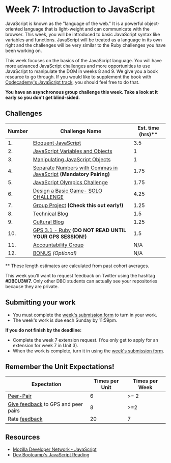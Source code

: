 # Week 7: Introduction to JavaScript

JavaScript is known as the "language of the web." It is a powerful object-oriented language that is light-weight and can communicate with the browser. This week, you will be introduced to basic JavaScript syntax like variables and functions. JavaScript will be treated as a language in its own right and the challenges will be very similar to the Ruby challenges you have been working on.

This week focuses on the basics of the JavaScript language. You will have more advanced JavaScript challenges and more opportunities to use JavaScript to manipulate the DOM in weeks 8 and 9. We give you a book resource to go through. If you would like to supplement the book with [Codecademy's JavaScript track](http://www.codecademy.com/en/tracks/javascript), you should feel free to do that.

**You have an asynchronous group challenge this week. Take a look at it early so you don't get blind-sided.**

## Challenges

Number | Challenge Name | Est. time (hrs)**
-------|----------------|----------
1. | [Eloquent JavaScript](eloquent-js) | 3.5
2. | [JavaScript Variables and Objects](js-variables-objects) | 1
3. | [Manipulating JavaScript Objects](manipulating-js-objects) | 1
4. | [Separate Numbers with Commas in JavaScript](nums-commas) **(Mandatory Pairing)** | 1.75
5. | [JavaScript Olympics Challenge](javascript-olympics) | 1.75
6. | [Design a Basic Game- SOLO CHALLENGE](design-basic-game-solo-challenge) | 4.25
7. | [Group Project](group-project) **(Check this out early!)** | 1.25
8. | [Technical Blog](technical-blog.md) | 1.5
9. | [Cultural Blog](cultural-blog.md) | 1.25
10. | [GPS 3.1 - Ruby](gps3-1) **(DO NOT READ UNTIL YOUR GPS SESSION!)** | 1.5
11. | [Accountability Group](accountability-group.md) | N/A
12. | [BONUS](BONUS) *(Optional)* | N/A

** These length estimates are calculated from past cohort averages.


This week you'll want to request feedback on Twitter using the hashtag **#DBCU3W7.** Only other DBC students can actually see your repositories because they are private.

## Submitting your work
- You must complete the [week's submission form](http://apply.devbootcamp.com) to turn in your work.
- The week's work is due each Sunday by 11:59pm.

**If you do not finish by the deadline:**
- Complete the week 7 extension request. (You only get to apply for an extension for week 7 in Unit 3).
- When the work is complete, turn it in using the [week's submission form](http://apply.devbootcamp.com).

## Remember the Unit Expectations!

Expectation | Times per Unit | Times per Week
------------|----------|---------
[Peer-Pair](https://github.com/Devbootcamp/phase-0-handbook/blob/master/peer-pairing-sessions.md) | 6 | >= 2
[Give feedback](https://socrates.devbootcamp.com/feedback/new) to GPS and peer pairs | 8 | >=2
Rate [feedback](https://socrates.devbootcamp.com/feedback) | 20 | 7

## Resources
- [Mozilla Developer Network - JavaScript](https://developer.mozilla.org/en-US/docs/Web/JavaScript)
- [Dev Bootcamp's JavaScript Reading](reading-material/javascript_intro_lab)
